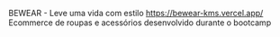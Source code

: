 BEWEAR - Leve uma vida com estilo
https://bewear-kms.vercel.app/
Ecommerce de roupas e acessórios desenvolvido durante o bootcamp
